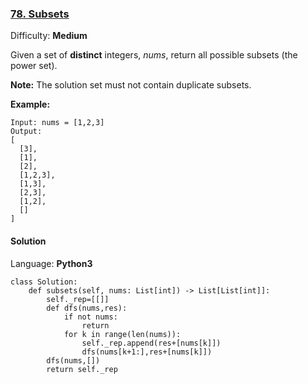 ### [78\. Subsets](https://leetcode.com/problems/subsets/)

Difficulty: **Medium**


Given a set of **distinct** integers, _nums_, return all possible subsets (the power set).

**Note:** The solution set must not contain duplicate subsets.

**Example:**

```
Input: nums = [1,2,3]
Output:
[
  [3],
  [1],
  [2],
  [1,2,3],
  [1,3],
  [2,3],
  [1,2],
  []
]
```


#### Solution

Language: **Python3**

```python3
class Solution:
    def subsets(self, nums: List[int]) -> List[List[int]]:
        self._rep=[[]]
        def dfs(nums,res):
            if not nums:
                return
            for k in range(len(nums)):
                self._rep.append(res+[nums[k]])
                dfs(nums[k+1:],res+[nums[k]])
        dfs(nums,[])
        return self._rep
```